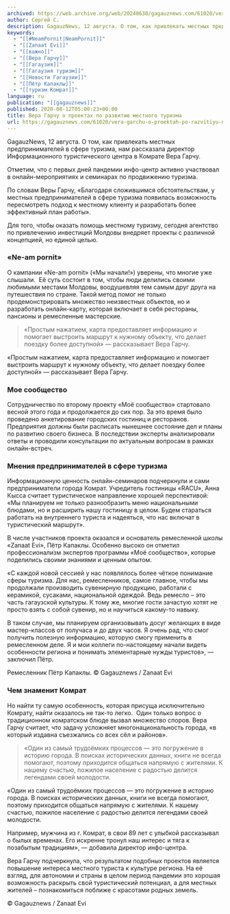 ```yaml
---
archived: https://web.archive.org/web/20240630/gagauznews.com/61020/vera-garchu-o-proektah-po-razvitiyu-mestnogo-turizma.html
author: Сергей С.
description: GagauzNews, 12 августа. О том, как привлекать местных предпринимателей в сфере туризма, нам рассказала директор Информационного туристического центра в Комрате Вера Гарчу. Отметим, что с первых дней пандемии инфо-центр активно участвовал в онлайн-мероприятиях и семинарах по продвижению туризма. По словам Веры Гарчу, «Благодаря сложившимся обстоятельствам, у местных предпринимателей в сфере туризма появилась возможность пересмотреть подход к местному клиенту и разработать более эффективный план работы». Для того, чтобы оказать помощь местному туризму, сегодня агентство по привлечению инвестиций Молдовы внедряет проекты с различной концепцией, но единой целью. «Ne-am pornit» О кампании «Ne-am pornit» («Мы начали!») уверены, что многие уже слышали.  Её суть […]
keywords:
  - "[[#NeamPornit|NeamPornit]]"
  - "[[Zanaat Evi]]"
  - "[[важно]]"
  - "[[Вера Гарчу]]"
  - "[[Гагаузия]]"
  - "[[Гагаузия туризм]]"
  - "[[Новости Гагаузии]]"
  - "[[Пётр Капаклы]]"
  - "[[туризм Комрат]]"
language: ru
publication: "[[gagauznews]]"
published: 2020-08-12T05:00:23+00:00
title: Вера Гарчу о проектах по развитию местного туризма
url: https://gagauznews.com/61020/vera-garchu-o-proektah-po-razvitiyu-mestnogo-turizma.html
---
```


GagauzNews, 12 августа. О том, как привлекать местных предпринимателей в сфере туризма, нам рассказала директор Информационного туристического центра в Комрате Вера Гарчу.

Отметим, что с первых дней пандемии инфо-центр активно участвовал в онлайн-мероприятиях и семинарах по продвижению туризма.

По словам Веры Гарчу, «Благодаря сложившимся обстоятельствам, у местных предпринимателей в сфере туризма появилась возможность пересмотреть подход к местному клиенту и разработать более эффективный план работы».

Для того, чтобы оказать помощь местному туризму, сегодня агентство по привлечению инвестиций Молдовы внедряет проекты с различной концепцией, но единой целью.

### «Ne-am pornit»

О кампании «Ne-am pornit» («Мы начали!») уверены, что многие уже слышали.  Её суть состоит в том, чтобы люди делились своими любимыми местами Молдовы, воодушевляя тем самым друг друга на путешествия по стране. Такой метод помог не только продемонстрировать множество неизвестных объектов, но и разработать онлайн-карту, которая включает в себя рестораны, пансионы и ремесленные мастерские.

> «Простым нажатием, карта предоставляет информацию и помогает выстроить маршрут к нужному объекту, что делает поездку более доступной» — рассказывает Вера Гарчу.

«Простым нажатием, карта предоставляет информацию и помогает выстроить маршрут к нужному объекту, что делает поездку более доступной» — рассказывает Вера Гарчу.

### Мое сообщество

Сотрудничество по второму проекту «Моё сообщество» стартовало весной этого года и продолжается до сих пор. За это время было проведено анкетирование городских гостиниц и ресторанов. Предприятия должны были расписать нынешнее состояние дел и планы по развитию своего бизнеса. В последствии эксперты анализировали ответы и проводили консультации по актуальным вопросам в рамках онлайн-встреч.

### Мнения предпринимателей в сфере туризма

Информационную ценность онлайн-семинаров подчеркнули и сами предприниматели города Комрат. Учредитель гостиницы «RACU», Анна Кысса считает туристическое направление хорошей перспективой: «Мы планируем не только разнообразить меню национальными блюдами, но и расширить нашу гостиницу в целом. Будем стараться работать на внутреннего туриста и надеяться, что нас включат в туристический маршрут».

В числе участников проекта оказался и основатель ремесленной школы «Zanaat Evi», Пётр Капаклы. Особенно высоко он отметил профессионализм экспертов программы «Моё сообщество», которые поделились своими знаниями и ценным опытом.

«С каждой новой сессией у нас появлялось более чёткое понимание сферы туризма. Для нас, ремесленников, самое главное, чтобы мы продолжали производить сувенирную продукцию, работали с керамикой, сусаками, национальной одеждой. Ведь ремесло – это часть гагаузской культуры. К тому же, многие гости зачастую хотят не просто взять с собой сувенир, но и научиться какому-то навыку.

В таком случае, мы планируем организовывать досуг желающих в виде мастер-классов от получаса и до двух часов. Я очень рад, что смог получить полезную информацию, которую смогу применить в ремесленном деле. Я и мои коллеги по-настоящему начали видеть особенности региона и понимать элементарные нужды туристов», — заключил Пётр.

Ремесленник Пётр Капаклы. © Gagauznews / Zanaat Evi

### Чем знаменит Комрат

Но найти ту самую особенность, которая присуща исключительно Комрату, найти оказалось не так-то легко.  Один только вопрос о традиционном комратском блюде вызвал множество споров. Вера Гарчу считает, что задачу усложняет многонациональность города, «в который издавна съезжались со всех сёл и районов».

> «Один из самый трудоёмких процессов — это погружение в историю города. В поисках исторических данных, книги не всегда помогают, поэтому приходится общаться напрямую с жителями. К нашему счастью, пожилое население с радостью делится легендами своей молодости.

«Один из самый трудоёмких процессов — это погружение в историю города. В поисках исторических данных, книги не всегда помогают, поэтому приходится общаться напрямую с жителями. К нашему счастью, пожилое население с радостью делится легендами своей молодости.

Например, мужчина из г. Комрат, в свои 89 лет с улыбкой рассказывал о былых временах. Его искренне тронул наш интерес и тяга к позабытым традициям», — добавила директор инфо-центра.

Вера Гарчу подчеркнула, что результатом подобных проектов является повышение интереса местного туриста к культуре региона. На её взгляд, для автономии и страны в целом период пандемии это хорошая возможность раскрыть свой туристический потенциал, а для местных жителей – познакомиться поближе с красотами родных земель.

© Gagauznews / Zanaat Evi